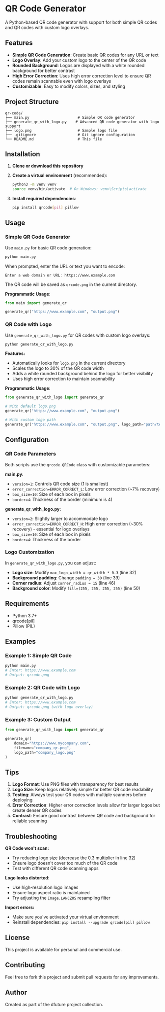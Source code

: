 # QR Code Generator

A Python-based QR code generator with support for both simple QR codes and QR codes with custom logo overlays.

## Features

- **Simple QR Code Generation**: Create basic QR codes for any URL or text
- **Logo Overlay**: Add your custom logo to the center of the QR code
- **Rounded Background**: Logos are displayed with a white rounded background for better contrast
- **High Error Correction**: Uses high error correction level to ensure QR codes remain scannable even with logo overlays
- **Customizable**: Easy to modify colors, sizes, and styling

## Project Structure

```
qr-code/
├── main.py                      # Simple QR code generator
├── generate_qr_with_logo.py    # Advanced QR code generator with logo support
├── logo.png                     # Sample logo file
├── .gitignore                   # Git ignore configuration
└── README.md                    # This file
```

## Installation

1. **Clone or download this repository**

2. **Create a virtual environment** (recommended):
   ```bash
   python3 -m venv venv
   source venv/bin/activate  # On Windows: venv\Scripts\activate
   ```

3. **Install required dependencies**:
   ```bash
   pip install qrcode[pil] pillow
   ```

## Usage

### Simple QR Code Generator

Use `main.py` for basic QR code generation:

```bash
python main.py
```

When prompted, enter the URL or text you want to encode:
```
Enter a web domain or URL: https://www.example.com
```

The QR code will be saved as `qrcode.png` in the current directory.

**Programmatic Usage:**
```python
from main import generate_qr

generate_qr("https://www.example.com", "output.png")
```

### QR Code with Logo

Use `generate_qr_with_logo.py` for QR codes with custom logo overlays:

```bash
python generate_qr_with_logo.py
```

**Features:**
- Automatically looks for `logo.png` in the current directory
- Scales the logo to 30% of the QR code width
- Adds a white rounded background behind the logo for better visibility
- Uses high error correction to maintain scannability

**Programmatic Usage:**
```python
from generate_qr_with_logo import generate_qr

# With default logo.png
generate_qr("https://www.example.com", "output.png")

# With custom logo path
generate_qr("https://www.example.com", "output.png", logo_path="path/to/logo.png")
```

## Configuration

### QR Code Parameters

Both scripts use the `qrcode.QRCode` class with customizable parameters:

**main.py:**
- `version=1`: Controls QR code size (1 is smallest)
- `error_correction=ERROR_CORRECT_L`: Low error correction (~7% recovery)
- `box_size=10`: Size of each box in pixels
- `border=4`: Thickness of the border (minimum is 4)

**generate_qr_with_logo.py:**
- `version=2`: Slightly larger to accommodate logo
- `error_correction=ERROR_CORRECT_H`: High error correction (~30% recovery) - essential for logo overlays
- `box_size=10`: Size of each box in pixels
- `border=4`: Thickness of the border

### Logo Customization

In `generate_qr_with_logo.py`, you can adjust:

- **Logo size**: Modify `max_logo_width = qr_width * 0.3` (line 32)
- **Background padding**: Change `padding = 30` (line 39)
- **Corner radius**: Adjust `corner_radius = 15` (line 46)
- **Background color**: Modify `fill=(255, 255, 255, 255)` (line 50)

## Requirements

- Python 3.7+
- qrcode[pil]
- Pillow (PIL)

## Examples

### Example 1: Simple QR Code
```python
python main.py
# Enter: https://www.example.com
# Output: qrcode.png
```

### Example 2: QR Code with Logo
```python
python generate_qr_with_logo.py
# Enter: https://www.example.com
# Output: qrcode.png (with logo overlay)
```

### Example 3: Custom Output
```python
from generate_qr_with_logo import generate_qr

generate_qr(
    domain="https://www.mycompany.com",
    filename="company_qr.png",
    logo_path="company_logo.png"
)
```

## Tips

1. **Logo Format**: Use PNG files with transparency for best results
2. **Logo Size**: Keep logos relatively simple for better QR code readability
3. **Testing**: Always test your QR codes with multiple scanners before deploying
4. **Error Correction**: Higher error correction levels allow for larger logos but create denser QR codes
5. **Contrast**: Ensure good contrast between QR code and background for reliable scanning

## Troubleshooting

**QR Code won't scan:**
- Try reducing logo size (decrease the 0.3 multiplier in line 32)
- Ensure logo doesn't cover too much of the QR code
- Test with different QR code scanning apps

**Logo looks distorted:**
- Use high-resolution logo images
- Ensure logo aspect ratio is maintained
- Try adjusting the `Image.LANCZOS` resampling filter

**Import errors:**
- Make sure you've activated your virtual environment
- Reinstall dependencies: `pip install --upgrade qrcode[pil] pillow`

## License

This project is available for personal and commercial use.

## Contributing

Feel free to fork this project and submit pull requests for any improvements.

## Author

Created as part of the dfuture project collection.
